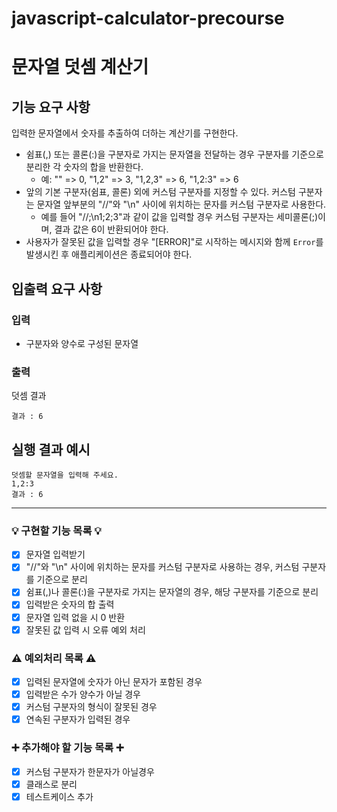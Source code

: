 # javascript-calculator-precourse

# **문자열 덧셈 계산기**

## **기능 요구 사항**

입력한 문자열에서 숫자를 추출하여 더하는 계산기를 구현한다.

- 쉼표(,) 또는 콜론(:)을 구분자로 가지는 문자열을 전달하는 경우 구분자를 기준으로 분리한 각 숫자의 합을 반환한다.
  - 예: "" => 0, "1,2" => 3, "1,2,3" => 6, "1,2:3" => 6
- 앞의 기본 구분자(쉼표, 콜론) 외에 커스텀 구분자를 지정할 수 있다. 커스텀 구분자는 문자열 앞부분의 "//"와 "\n" 사이에 위치하는 문자를 커스텀 구분자로 사용한다.
  - 예를 들어 "//;\n1;2;3"과 같이 값을 입력할 경우 커스텀 구분자는 세미콜론(;)이며, 결과 값은 6이 반환되어야 한다.
- 사용자가 잘못된 값을 입력할 경우 "[ERROR]"로 시작하는 메시지와 함께 `Error`를 발생시킨 후 애플리케이션은 종료되어야 한다.

## **입출력 요구 사항**

### **입력**

- 구분자와 양수로 구성된 문자열

### **출력**

덧셈 결과

```
결과 : 6
```

## **실행 결과 예시**

```
덧셈할 문자열을 입력해 주세요.
1,2:3
결과 : 6
```

---

### 💡 구현할 기능 목록 💡

- [x] 문자열 입력받기
- [x] "//"와 "\n" 사이에 위치하는 문자를 커스텀 구분자로 사용하는 경우, 커스텀 구분자를 기준으로 분리
- [x] 쉼표(,)나 콜론(:)을 구분자로 가지는 문자열의 경우, 해당 구분자를 기준으로 분리
- [x] 입력받은 숫자의 합 출력
- [x] 문자열 입력 없을 시 0 반환
- [x] 잘못된 값 입력 시 오류 예외 처리

### ⚠️ 예외처리 목록 ⚠️

- [x] 입력된 문자열에 숫자가 아닌 문자가 포함된 경우
- [x] 입력받은 수가 양수가 아닐 경우
- [x] 커스텀 구분자의 형식이 잘못된 경우
- [x] 연속된 구분자가 입력된 경우

### ➕ 추가해야 할 기능 목록 ➕

- [x] 커스텀 구분자가 한문자가 아닐경우
- [x] 클래스로 분리
- [x] 테스트케이스 추가
